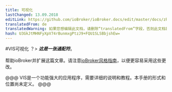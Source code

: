 ```yaml
---
title: 可视化
lastChanged: 13.09.2018
editLink: https://github.com/ioBroker/ioBroker.docs/edit/master/docs/zh-cn/viz/vis.md
translatedFrom: de
translatedWarning: 如果您想编辑此文档，请删除“translatedFrom”字段，否则此文档将再次自动翻译
hash: U3GkJtMHNFyXpV74rBunmxgPtzJ9+FQU1SLSBbjshEw=
---
```

#VIS可视化
？&gt; ***这是一张通配符***。 <br><br>帮助ioBroker并扩展这篇文章。请注意[ioBroker风格指南](community/styleguidedoc)，以便更容易采用这些更改。

@@@ VIS是一个功能强大的应用程序，需要详细的说明和教程。本手册的形式和位置尚未定义。
@@@